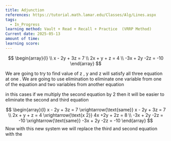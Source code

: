 ```yaml
---
title: Adjunction
references: https://tutorial.math.lamar.edu/Classes/Alg/Lines.aspx
tags:
  - In_Progress
learning method: Vault + Read + Recall + Practice  (VRRP Method)
Current date: 2025-05-13
amount of time: 
learning score:
---
```




$$
\begin{array}{l}  \\
x - 2y +  3z  = 7  \\
2x + y + z = 4  \\
-3x + 2y -2z  = -10  
\end{array}
$$


We  are going to try to find value of z , y and z will satisfy all three equation at one . We are going to use elimination to eliminate one variable from one of  the equation and two variables from another equation 


in this cases if we multiply the second equation by 2 then it will be easier to eliminate the second and third equation 

$$
\begin{array}{l}
 x -  2y +  3z =  7   \xrightarrow{\text{same}} x - 2y + 3z = 7  \\
2x +  y + z = 4  \xrightarrow{\text{x 2}}  4x +2y + 2z  = 8 \\
-3x  + 2y -2z =  -10 \xrightarrow{\text{same}} -3x + 2y -2z  = -10   
\end{array}
$$
Now with this new system  we will replace the third and second equation with the 